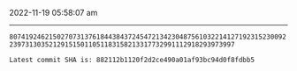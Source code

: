 2022-11-19 05:58:07 am

---

`8074192462150270731376184438437245472134230487561032214127192315230092239731303521291515011051183158213317732991112918293973997`

`Latest commit SHA is: 882112b1120f2d2ce490a01af93bc94d0f8fdbb5 `
